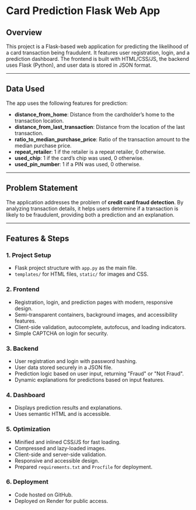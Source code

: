 # Card Prediction Flask Web App

## Overview

This project is a Flask-based web application for predicting the likelihood of a card transaction being fraudulent. It features user registration, login, and a prediction dashboard. The frontend is built with HTML/CSS/JS, the backend uses Flask (Python), and user data is stored in JSON format.

---

## Data Used

The app uses the following features for prediction:

- **distance_from_home**: Distance from the cardholder’s home to the transaction location.
- **distance_from_last_transaction**: Distance from the location of the last transaction.
- **ratio_to_median_purchase_price**: Ratio of the transaction amount to the median purchase price.
- **repeat_retailer**: 1 if the retailer is a repeat retailer, 0 otherwise.
- **used_chip**: 1 if the card’s chip was used, 0 otherwise.
- **used_pin_number**: 1 if a PIN was used, 0 otherwise.

---

## Problem Statement

The application addresses the problem of **credit card fraud detection**. By analyzing transaction details, it helps users determine if a transaction is likely to be fraudulent, providing both a prediction and an explanation.

---

## Features & Steps

### 1. Project Setup

- Flask project structure with `app.py` as the main file.
- `templates/` for HTML files, `static/` for images and CSS.

### 2. Frontend

- Registration, login, and prediction pages with modern, responsive design.
- Semi-transparent containers, background images, and accessibility features.
- Client-side validation, autocomplete, autofocus, and loading indicators.
- Simple CAPTCHA on login for security.

### 3. Backend

- User registration and login with password hashing.
- User data stored securely in a JSON file.
- Prediction logic based on user input, returning "Fraud" or "Not Fraud".
- Dynamic explanations for predictions based on input features.

### 4. Dashboard

- Displays prediction results and explanations.
- Uses semantic HTML and is accessible.

### 5. Optimization

- Minified and inlined CSS/JS for fast loading.
- Compressed and lazy-loaded images.
- Client-side and server-side validation.
- Responsive and accessible design.
- Prepared `requirements.txt` and `Procfile` for deployment.

### 6. Deployment

- Code hosted on GitHub.
- Deployed on Render for public access.
